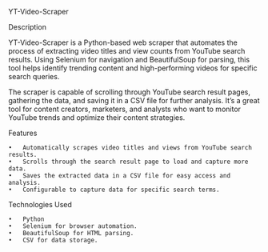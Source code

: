 YT-Video-Scraper

Description

YT-Video-Scraper is a Python-based web scraper that automates the process of extracting video titles and view counts from YouTube search results. Using Selenium for navigation and BeautifulSoup for parsing, this tool helps identify trending content and high-performing videos for specific search queries.

The scraper is capable of scrolling through YouTube search result pages, gathering the data, and saving it in a CSV file for further analysis. It’s a great tool for content creators, marketers, and analysts who want to monitor YouTube trends and optimize their content strategies.

Features

	•	Automatically scrapes video titles and views from YouTube search results.
	•	Scrolls through the search result page to load and capture more data.
	•	Saves the extracted data in a CSV file for easy access and analysis.
	•	Configurable to capture data for specific search terms.

Technologies Used

	•	Python
	•	Selenium for browser automation.
	•	BeautifulSoup for HTML parsing.
	•	CSV for data storage.
